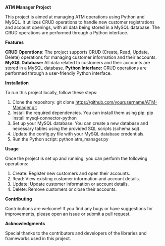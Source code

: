 **ATM Manager Project**

This project is aimed at managing ATM operations using Python and MySQL. It utilizes CRUD operations to handle new customer registrations and account openings, with all data being stored in a MySQL database. The CRUD operations are performed through a Python interface.

**Features**

**CRUD Operations:** The project supports CRUD (Create, Read, Update, Delete) operations for managing customer information and their accounts.
**MySQL Database:** All data related to customers and their accounts are stored in a MySQL database.
**Python Interface:** CRUD operations are performed through a user-friendly Python interface.

**Installation**

To run this project locally, follow these steps:

1. Clone the repository: git clone https://github.com/yourusername/ATM-Manager.git
2. Install the required dependencies. You can install them using pip: pip install mysql-connector-python
3. Set up your MySQL database. You can create a new database and necessary tables using the provided SQL scripts (schema.sql).
4. Update the config.py file with your MySQL database credentials.
5. Run the Python script: python atm_manager.py

**Usage**

Once the project is set up and running, you can perform the following operations:
1. Create: Register new customers and open their accounts.
2. Read: View existing customer information and account details.
3. Update: Update customer information or account details.
4. Delete: Remove customers or close their accounts.

**Contributing**

Contributions are welcome! If you find any bugs or have suggestions for improvements, please open an issue or submit a pull request.

**Acknowledgments**

Special thanks to the contributors and developers of the libraries and frameworks used in this project.
